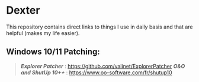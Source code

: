 # Dexter
This repository contains direct links to things I use in daily basis and that are helpful (makes my life easier).


## Windows 10/11 Patching:
>**_Explorer Patcher_** : https://github.com/valinet/ExplorerPatcher
>**_O&O and ShutUp 10++_** : https://www.oo-software.com/fr/shutup10
